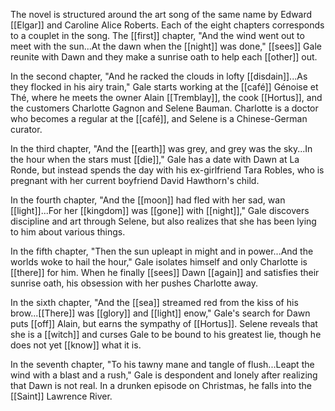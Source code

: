 The novel is structured around the art song of the same name by Edward [[Elgar]] and Caroline Alice Roberts. Each of the eight chapters corresponds to a couplet in the song. The [[first]] chapter, "And the wind went out to meet with the sun...At the dawn when the [[night]] was done," [[sees]] Gale reunite with Dawn and they make a sunrise oath to help each [[other]] out.

In the second chapter, "And he racked the clouds in lofty [[disdain]]...As they flocked in his airy train," Gale starts working at the [[café]] Génoise et Thé, where he meets the owner Alain [[Tremblay]], the cook [[Hortus]], and the customers Charlotte Gagnon and Selene Bauman. Charlotte is a doctor who becomes a regular at the [[café]], and Selene is a Chinese-German curator.

In the third chapter, "And the [[earth]] was grey, and grey was the sky...In the hour when the stars must [[die]]," Gale has a date with Dawn at La Ronde, but instead spends the day with his ex-girlfriend Tara Robles, who is pregnant with her current boyfriend David Hawthorn's child.

In the fourth chapter, "And the [[moon]] had fled with her sad, wan [[light]]...For her [[kingdom]] was [[gone]] with [[night]]," Gale discovers discipline and art through Selene, but also realizes that she has been lying to him about various things.

In the fifth chapter, "Then the sun upleapt in might and in power...And the worlds woke to hail the hour," Gale isolates himself and only Charlotte is [[there]] for him. When he finally [[sees]] Dawn [[again]] and satisfies their sunrise oath, his obsession with her pushes Charlotte away.

In the sixth chapter, "And the [[sea]] streamed red from the kiss of his brow...[[There]] was [[glory]] and [[light]] enow," Gale's search for Dawn puts [[off]] Alain, but earns the sympathy of [[Hortus]]. Selene reveals that she is a [[witch]] and curses Gale to be bound to his greatest lie, though he does not yet [[know]] what it is.

In the seventh chapter, "To his tawny mane and tangle of flush...Leapt the wind with a blast and a rush," Gale is despondent and lonely after realizing that Dawn is not real. In a drunken episode on Christmas, he falls into the [[Saint]] Lawrence River.